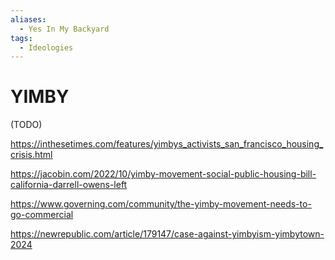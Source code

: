 ```yaml
---
aliases:
  - Yes In My Backyard
tags:
  - Ideologies
---
```

# YIMBY

(TODO)

https://inthesetimes.com/features/yimbys_activists_san_francisco_housing_crisis.html

https://jacobin.com/2022/10/yimby-movement-social-public-housing-bill-california-darrell-owens-left

https://www.governing.com/community/the-yimby-movement-needs-to-go-commercial

https://newrepublic.com/article/179147/case-against-yimbyism-yimbytown-2024	